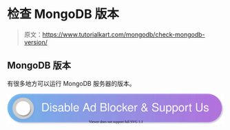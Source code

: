 # 检查 MongoDB 版本

> 原文：<https://www.tutorialkart.com/mongodb/check-mongodb-version/>

## MongoDB 版本

有很多地方可以运行 MongoDB 服务器的版本。

[![](img/925da31b32d6bc3827932f6c8afb11bb.png)](https://www.tutorialkart.com/)